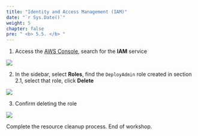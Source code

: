 ```yaml
---
title: "Identity and Access Management (IAM)"
date: "`r Sys.Date()`"
weight: 5
chapter: false
pre: " <b> 5.5. </b> "
---
```


1. Access the [AWS Console](https://console.aws.amazon.com/console), search for the **IAM** service

![](/images/5.cleanup/0001-iam.png)

2. In the sidebar, select **Roles**, find the `DeployAdmin` role created in section 2.1, select that role, click **Delete**

![](/images/5.cleanup/0002-iam.png)

3. Confirm deleting the role

![](/images/5.cleanup/0003-iam.png)

Complete the resource cleanup process. End of workshop.
